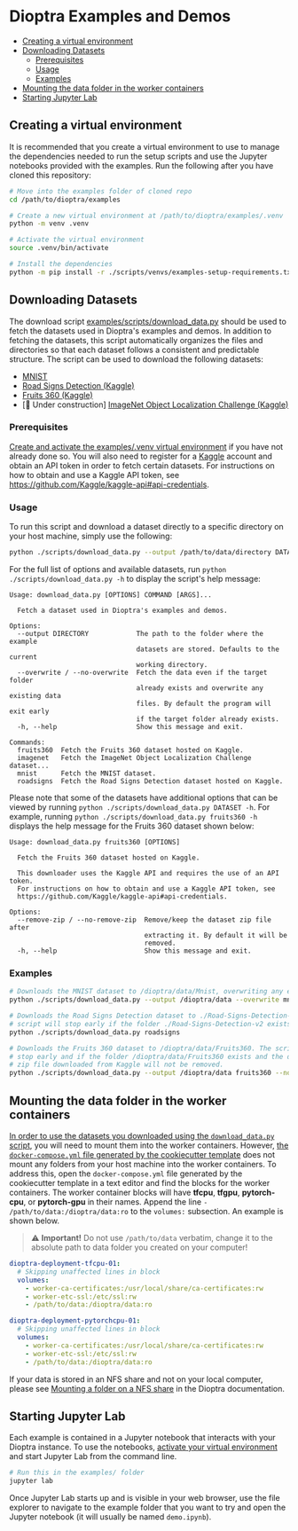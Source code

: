 # Dioptra Examples and Demos

<!-- markdownlint-disable MD007 MD030 -->
- [Creating a virtual environment](#creating-a-virtual-environment)
- [Downloading Datasets](#downloading-datasets)
  - [Prerequisites](#prerequisites)
  - [Usage](#usage)
  - [Examples](#examples)
- [Mounting the data folder in the worker containers](#mounting-the-data-folder-in-the-worker-containers)
- [Starting Jupyter Lab](#starting-jupyter-lab)
<!-- markdownlint-enable MD007 MD030 -->

## Creating a virtual environment

It is recommended that you create a virtual environment to use to manage the dependencies needed to run the setup scripts and use the Jupyter notebooks provided with the examples.
Run the following after you have cloned this repository:

```sh
# Move into the examples folder of cloned repo
cd /path/to/dioptra/examples

# Create a new virtual environment at /path/to/dioptra/examples/.venv
python -m venv .venv

# Activate the virtual environment
source .venv/bin/activate

# Install the dependencies
python -m pip install -r ./scripts/venvs/examples-setup-requirements.txt
```

## Downloading Datasets

The download script [examples/scripts/download_data.py](./scripts/download_data.py) should be used to fetch the datasets used in Dioptra's examples and demos.
In addition to fetching the datasets, this script automatically organizes the files and directories so that each dataset follows a consistent and predictable structure.
The script can be used to download the following datasets:

-   [MNIST](http://yann.lecun.com/exdb/mnist/)
-   [Road Signs Detection (Kaggle)](https://www.kaggle.com/datasets/andrewmvd/road-sign-detection)
-   [Fruits 360 (Kaggle)](https://www.kaggle.com/datasets/moltean/fruits)
-   \[🚧 Under construction\] [ImageNet Object Localization Challenge (Kaggle)](https://www.kaggle.com/c/imagenet-object-localization-challenge)

### Prerequisites

[Create and activate the examples/.venv virtual environment](#creating-a-virtual-environment) if you have not already done so.
You will also need to register for a [Kaggle](https://kaggle.com) account and obtain an API token in order to fetch certain datasets.
For instructions on how to obtain and use a Kaggle API token, see <https://github.com/Kaggle/kaggle-api#api-credentials>.

### Usage

To run this script and download a dataset directly to a specific directory on your host machine, simply use the following:

```bash
python ./scripts/download_data.py --output /path/to/data/directory DATASET_NAME
```

For the full list of options and available datasets, run `python ./scripts/download_data.py -h` to display the script's help message:

    Usage: download_data.py [OPTIONS] COMMAND [ARGS]...

      Fetch a dataset used in Dioptra's examples and demos.

    Options:
      --output DIRECTORY            The path to the folder where the example
                                    datasets are stored. Defaults to the current
                                    working directory.
      --overwrite / --no-overwrite  Fetch the data even if the target folder
                                    already exists and overwrite any existing data
                                    files. By default the program will exit early
                                    if the target folder already exists.
      -h, --help                    Show this message and exit.

    Commands:
      fruits360  Fetch the Fruits 360 dataset hosted on Kaggle.
      imagenet   Fetch the ImageNet Object Localization Challenge dataset...
      mnist      Fetch the MNIST dataset.
      roadsigns  Fetch the Road Signs Detection dataset hosted on Kaggle.

Please note that some of the datasets have additional options that can be viewed by running `python ./scripts/download_data.py DATASET -h`.
For example, running `python ./scripts/download_data.py fruits360 -h` displays the help message for the Fruits 360 dataset shown below:

    Usage: download_data.py fruits360 [OPTIONS]

      Fetch the Fruits 360 dataset hosted on Kaggle.

      This downloader uses the Kaggle API and requires the use of an API token.
      For instructions on how to obtain and use a Kaggle API token, see
      https://github.com/Kaggle/kaggle-api#api-credentials.

    Options:
      --remove-zip / --no-remove-zip  Remove/keep the dataset zip file after
                                      extracting it. By default it will be
                                      removed.
      -h, --help                      Show this message and exit.

### Examples

```sh
# Downloads the MNIST dataset to /dioptra/data/Mnist, overwriting any existing files.
python ./scripts/download_data.py --output /dioptra/data --overwrite mnist

# Downloads the Road Signs Detection dataset to ./Road-Signs-Detection-v2. The
# script will stop early if the folder ./Road-Signs-Detection-v2 exists.
python ./scripts/download_data.py roadsigns

# Downloads the Fruits 360 dataset to /dioptra/data/Fruits360. The script will
# stop early and if the folder /dioptra/data/Fruits360 exists and the dataset
# zip file downloaded from Kaggle will not be removed.
python ./scripts/download_data.py --output /dioptra/data fruits360 --no-remove-zip
```

## Mounting the data folder in the worker containers

[In order to use the datasets you downloaded using the `download_data.py` script](#downloading-datasets), you will need to mount them into the worker containers.
However, [the `docker-compose.yml` file generated by the cookiecutter template](https://pages.nist.gov/dioptra/getting-started/running-dioptra.html#applying-the-template) does not mount any folders from your host machine into the worker containers.
To address this, open the `docker-compose.yml` file generated by the cookiecutter template in a text editor and find the blocks for the worker containers.
The worker container blocks will have **tfcpu**, **tfgpu**, **pytorch-cpu**, or **pytorch-gpu** in their names.
Append the line `- /path/to/data:/dioptra/data:ro` to the `volumes:` subsection.
An example is shown below.

> ⚠️ **Important!** Do not use `/path/to/data` verbatim, change it to the absolute path to data folder you created on your computer!

```yaml
dioptra-deployment-tfcpu-01:
  # Skipping unaffected lines in block
  volumes:
    - worker-ca-certificates:/usr/local/share/ca-certificates:rw
    - worker-etc-ssl:/etc/ssl:rw
    - /path/to/data:/dioptra/data:ro

dioptra-deployment-pytorchcpu-01:
  # Skipping unaffected lines in block
  volumes:
    - worker-ca-certificates:/usr/local/share/ca-certificates:rw
    - worker-etc-ssl:/etc/ssl:rw
    - /path/to/data:/dioptra/data:ro
```

If your data is stored in an NFS share and not on your local computer, please see [Mounting a folder on a NFS share](https://pages.nist.gov/dioptra/getting-started/running-dioptra.html#mounting-a-folder-on-an-nfs-share) in the Dioptra documentation.

## Starting Jupyter Lab

Each example is contained in a Jupyter notebook that interacts with your Dioptra instance.
To use the notebooks, [activate your virtual environment](#creating-a-virtual-environment) and start Jupyter Lab from the command line.

```bash
# Run this in the examples/ folder
jupyter lab
```

Once Jupyter Lab starts up and is visible in your web browser, use the file explorer to navigate to the example folder that you want to try and open the Jupyter notebook (it will usually be named `demo.ipynb`).
